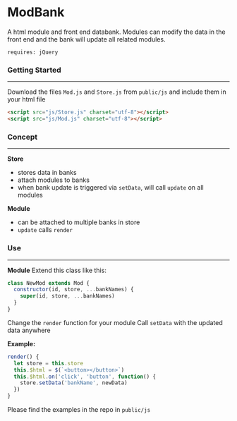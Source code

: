 # ModBank
A html module and front end databank. Modules can modify the data in the front end and the bank will update all related modules.

`requires: jQuery`

### Getting Started
---
Download the files `Mod.js` and `Store.js` from `public/js` and include them in your html file
```html
<script src="js/Store.js" charset="utf-8"></script>
<script src="js/Mod.js" charset="utf-8"></script>
```

### Concept
---
**Store**
- stores data in banks
- attach modules to banks
- when bank update is triggered via `setData`, will call `update` on all modules

**Module**
- can be attached to multiple banks in store
- `update` calls `render`

### Use
---
**Module**
Extend this class like this:
```javascript
class NewMod extends Mod {
  constructor(id, store, ...bankNames) {
    super(id, store, ...bankNames)
  }
}
```
Change the `render` function for your module
Call `setData` with the updated data anywhere

**Example:**
```javascript
render() {
  let store = this.store
  this.$html = $(`<button></button>`)
  this.$html.on('click', 'button', function() {
    store.setData('bankName', newData)
  })
}
```
Please find the examples in the repo in `public/js`
